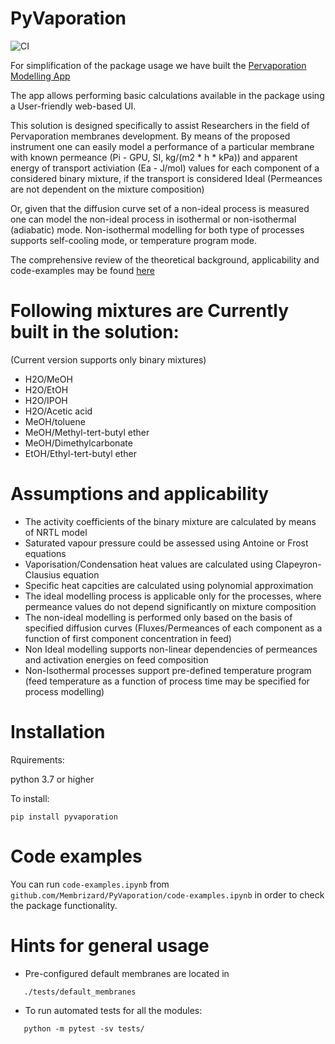 # PyVaporation
![CI](https://github.com/Membrizard/PyVaporation/actions/workflows/python-package.yml/badge.svg)

For simplification of the package usage we have built the [Pervaporation Modelling App](https://pervaporation-modelling.com) 

The app allows performing basic calculations available in the package using a User-friendly web-based UI.

This solution is designed specifically to assist Researchers in the field of Pervaporation membranes development.
By means of the proposed instrument one can easily model a performance of a particular membrane with known permeance (Pi - GPU, SI, kg/(m2 * h * kPa)) and apparent energy of transport activiation (Ea - J/mol) values for each component of a considered binary mixture, if the transport is considered Ideal (Permeances are not dependent on the mixture composition)

Or, given that the diffusion curve set of a non-ideal process is measured one can model the non-ideal process in isothermal or non-isothermal (adiabatic) mode.
Non-isothermal modelling for both type of processes supports self-cooling mode, or temperature program mode.

The comprehensive review of the theoretical background, applicability and code-examples may be found [here](https://doi.org/10.3390/membranes12080784)


# Following mixtures are Currently built in the solution:
(Current version supports only binary mixtures)


* H2O/MeOH
* H2O/EtOH
* H2O/IPOH
* H2O/Acetic acid
* MeOH/toluene
* MeOH/Methyl-tert-butyl ether
* MeOH/Dimethylcarbonate
* EtOH/Ethyl-tert-butyl ether


# Assumptions and applicability

* The activity coefficients of the binary mixture are calculated by means of NRTL model
* Saturated vapour pressure could be assessed using Antoine or Frost equations
* Vaporisation/Condensation heat values are calculated using Clapeyron-Clausius equation
* Specific heat capcities are calculated using polynomial approximation
* The ideal modelling process is applicable only for the processes, where permeance values do not depend significantly on mixture composition
* The non-ideal modelling is performed only based on the basis of specified diffusion curves (Fluxes/Permeances of each component as a function of first component concentration in feed)
* Non Ideal modelling supports non-linear dependencies of permeances and activation energies on feed composition 
* Non-Isothermal processes support pre-defined temperature program (feed temperature as a function of process time may be specified for process modelling)

# Installation

Rquirements:

python 3.7 or higher

To install:
```
pip install pyvaporation
```

# Code examples
You can run `code-examples.ipynb` from `github.com/Membrizard/PyVaporation/code-examples.ipynb` 
in order to check the package functionality.

# Hints for general usage

* Pre-configured default membranes are located in 
```
   ./tests/default_membranes
``` 
* To run automated tests for all the modules: 
```
   python -m pytest -sv tests/
```

